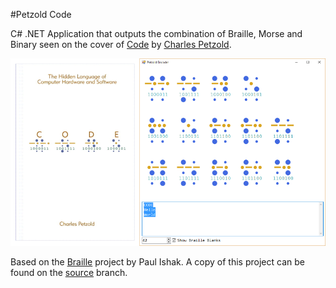 #Petzold Code

C# .NET Application that outputs the combination of Braille, Morse and Binary seen on the cover of [Code](http://charlespetzold.com/code/index.html) by [Charles Petzold](http://charlespetzold.com/).

![Book Cover and Screenshot](https://raw.githubusercontent.com/idiotandrobot/petzold-code/master/README/Cover%20and%20Screenshot.png)

Based on the [Braille](https://code.msdn.microsoft.com/windowsdesktop/Drawing-Braille-Characters-920dbcea) project by Paul Ishak. A copy of this project can be found on the [source](https://github.com/idiotandrobot/petzold-code/tree/source) branch.